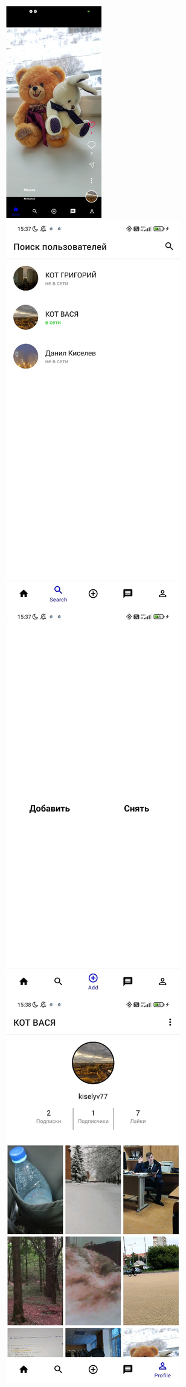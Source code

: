 <img src="https://github.com/kiselyv77/RsesTok/blob/master/screenshots/Home.jpg" width="50%" height="50%"/>
<img src="https://github.com/kiselyv77/RsesTok/blob/master/screenshots/Search.jpg"/>
<img src="https://github.com/kiselyv77/RsesTok/blob/master/screenshots/Add.jpg"/>
<img src="https://github.com/kiselyv77/RsesTok/blob/master/screenshots/Profile.jpg"/>



